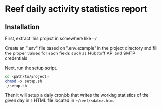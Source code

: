 # Reef daily activity statistics report

## Installation

First, extract this project in somewhere like `~/`.

Create an ".env" file based on ".env.example" in the project directory and fill the proper values for each fields such as Hubstuff API and SMTP credentials

Next, run the setup script.

```bash
cd <path/to/project>
chmod +x setup.sh
./setup.sh
```

Then it will setup a daily cronjob that writes the working statistics of the given day in a HTML file located in `~/reef/<date>.html`
